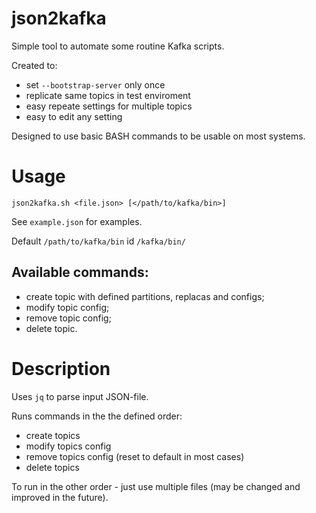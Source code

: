 # json2kafka
Simple tool to automate some routine Kafka scripts.

Created to:
- set ```--bootstrap-server``` only once
- replicate same topics in test enviroment
- easy repeate settings for multiple topics
- easy to edit any setting

Designed to use basic BASH commands to be usable on most systems.

# Usage

```json2kafka.sh <file.json> [</path/to/kafka/bin>]```

See ```example.json``` for examples.

Default ```/path/to/kafka/bin``` id ```/kafka/bin/```

## Available commands:
- create topic with defined partitions, replacas and configs;
- modify topic config;
- remove topic config;
- delete topic.

# Description

Uses ```jq``` to parse input JSON-file.

Runs commands in the the defined order:
- create topics
- modify topics config
- remove topics config (reset to default in most cases)
- delete topics

To run in the other order - just use multiple files (may be changed and improved in the future).
